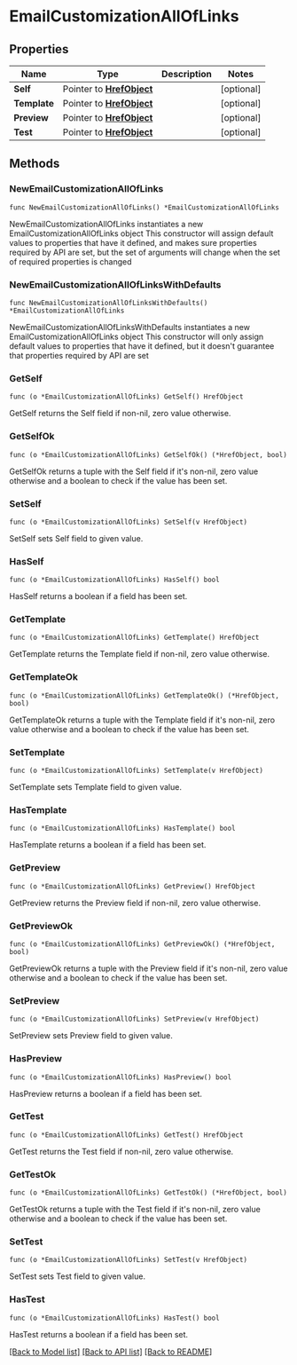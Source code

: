 # EmailCustomizationAllOfLinks

## Properties

Name | Type | Description | Notes
------------ | ------------- | ------------- | -------------
**Self** | Pointer to [**HrefObject**](HrefObject.md) |  | [optional] 
**Template** | Pointer to [**HrefObject**](HrefObject.md) |  | [optional] 
**Preview** | Pointer to [**HrefObject**](HrefObject.md) |  | [optional] 
**Test** | Pointer to [**HrefObject**](HrefObject.md) |  | [optional] 

## Methods

### NewEmailCustomizationAllOfLinks

`func NewEmailCustomizationAllOfLinks() *EmailCustomizationAllOfLinks`

NewEmailCustomizationAllOfLinks instantiates a new EmailCustomizationAllOfLinks object
This constructor will assign default values to properties that have it defined,
and makes sure properties required by API are set, but the set of arguments
will change when the set of required properties is changed

### NewEmailCustomizationAllOfLinksWithDefaults

`func NewEmailCustomizationAllOfLinksWithDefaults() *EmailCustomizationAllOfLinks`

NewEmailCustomizationAllOfLinksWithDefaults instantiates a new EmailCustomizationAllOfLinks object
This constructor will only assign default values to properties that have it defined,
but it doesn't guarantee that properties required by API are set

### GetSelf

`func (o *EmailCustomizationAllOfLinks) GetSelf() HrefObject`

GetSelf returns the Self field if non-nil, zero value otherwise.

### GetSelfOk

`func (o *EmailCustomizationAllOfLinks) GetSelfOk() (*HrefObject, bool)`

GetSelfOk returns a tuple with the Self field if it's non-nil, zero value otherwise
and a boolean to check if the value has been set.

### SetSelf

`func (o *EmailCustomizationAllOfLinks) SetSelf(v HrefObject)`

SetSelf sets Self field to given value.

### HasSelf

`func (o *EmailCustomizationAllOfLinks) HasSelf() bool`

HasSelf returns a boolean if a field has been set.

### GetTemplate

`func (o *EmailCustomizationAllOfLinks) GetTemplate() HrefObject`

GetTemplate returns the Template field if non-nil, zero value otherwise.

### GetTemplateOk

`func (o *EmailCustomizationAllOfLinks) GetTemplateOk() (*HrefObject, bool)`

GetTemplateOk returns a tuple with the Template field if it's non-nil, zero value otherwise
and a boolean to check if the value has been set.

### SetTemplate

`func (o *EmailCustomizationAllOfLinks) SetTemplate(v HrefObject)`

SetTemplate sets Template field to given value.

### HasTemplate

`func (o *EmailCustomizationAllOfLinks) HasTemplate() bool`

HasTemplate returns a boolean if a field has been set.

### GetPreview

`func (o *EmailCustomizationAllOfLinks) GetPreview() HrefObject`

GetPreview returns the Preview field if non-nil, zero value otherwise.

### GetPreviewOk

`func (o *EmailCustomizationAllOfLinks) GetPreviewOk() (*HrefObject, bool)`

GetPreviewOk returns a tuple with the Preview field if it's non-nil, zero value otherwise
and a boolean to check if the value has been set.

### SetPreview

`func (o *EmailCustomizationAllOfLinks) SetPreview(v HrefObject)`

SetPreview sets Preview field to given value.

### HasPreview

`func (o *EmailCustomizationAllOfLinks) HasPreview() bool`

HasPreview returns a boolean if a field has been set.

### GetTest

`func (o *EmailCustomizationAllOfLinks) GetTest() HrefObject`

GetTest returns the Test field if non-nil, zero value otherwise.

### GetTestOk

`func (o *EmailCustomizationAllOfLinks) GetTestOk() (*HrefObject, bool)`

GetTestOk returns a tuple with the Test field if it's non-nil, zero value otherwise
and a boolean to check if the value has been set.

### SetTest

`func (o *EmailCustomizationAllOfLinks) SetTest(v HrefObject)`

SetTest sets Test field to given value.

### HasTest

`func (o *EmailCustomizationAllOfLinks) HasTest() bool`

HasTest returns a boolean if a field has been set.


[[Back to Model list]](../README.md#documentation-for-models) [[Back to API list]](../README.md#documentation-for-api-endpoints) [[Back to README]](../README.md)


